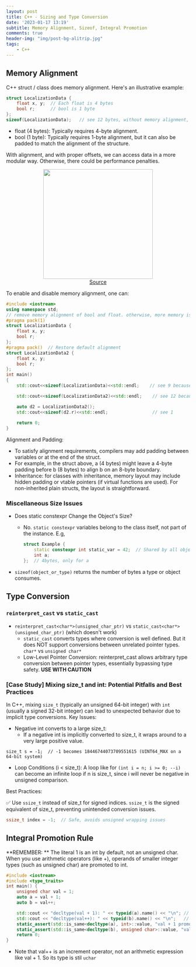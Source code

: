```yaml
---
layout: post
title: C++ - Sizing and Type Conversion
date: '2023-01-17 13:19'
subtitle: Memory Alignment, Sizeof, Integral Promotion
comments: true
header-img: "img/post-bg-alitrip.jpg"
tags:
    - C++
---
```


## Memory Alignment

C++ struct / class does memory alignment. Here's an illustrative example:

```cpp
struct LocalizationData {
    float x, y;  // Each float is 4 bytes
    bool r;      // bool is 1 byte
};
sizeof(LocalizationData);   // see 12 bytes, without memory alignment, it should be 9 bytes
```

- float (4 bytes): Typically requires 4-byte alignment.
- bool (1 byte): Typically requires 1-byte alignment, but it can also be padded to match the alignment of the structure.

With alignment, and with proper offsets, we can access data in a more modular way. Otherwise, there could be performance penalties.

<div style="text-align: center;">
<p align="center">
    <figure>
        <img src="https://github.com/user-attachments/assets/3df8bf6e-d246-4609-b449-eb3faa51b810" height="300" alt=""/>
        <figcaption><a href="https://ncmiller.dev/memory-alignment.html">Source</a></figcaption>
    </figure>
</p>
</div>

To enable and disable memory alignment, one can:

```cpp
#include <iostream>
using namespace std;
// remove memory alignment of bool and float. otherwise, more memory is padded to bool
#pragma pack(1)
struct LocalizationData {
    float x, y;
    bool r;
};
#pragma pack()  // Restore default alignment
struct LocalizationData2 {
    float x, y;
    bool r;
};
int main()
{
    std::cout<<sizeof(LocalizationData)<<std::endl;    // see 9 because memory alignment is disabled

    std::cout<<sizeof(LocalizationData2)<<std::endl;    // see 12 because memory alignment is enabled

    auto d2 = LocalizationData2();
    std::cout<<sizeof(d2.r)<<std::endl;                 // see 1
    
    return 0;
}

```

Alignment and Padding:

- To satisfy alignment requirements, compilers may add padding between variables or at the end of the struct.
- For example, in the struct above, a (4 bytes) might leave a 4-byte padding before b (8 bytes) to align b on an 8-byte boundary.
- Inheritance: for classes with inheritance, memory layout may include hidden padding or vtable pointers (if virtual functions are used). For non-inherited plain structs, the layout is straightforward.


### Miscellaneous Size Issues

-  Does static constexpr Change the Object's Size?
    - No. `static constexpr` variables belong to the class itself, not part of the instance. E.g, 
        ```cpp
        struct Example {
            static constexpr int static_var = 42;  // Shared by all objects, not part of any instance
            int a;
        };  // 4bytes, only for a
        ```

- `sizeof(object_or_type)` returns the number of bytes a type or object consumes. 

## Type Conversion

### `reinterpret_cast` vs `static_cast`

- `reinterpret_cast<char*>(unsigned_char_ptr)` vs `static_cast<char*>(unsigned_char_ptr)` (which doesn't work)
    - `static_cast` converts types where conversion is well defined. But it does NOT support conversions between unrelated pointer types. `char*` vs `unsigned char*`
    - Low-Level Pointer Conversion: reinterpret_cast allows arbitrary type conversion between pointer types, essentially bypassing type safety. **USE WITH CAUTION**

### [Case Study] Mixing size_t and int: Potential Pitfalls and Best Practices

In C++, mixing `size_t` (typically an unsigned 64-bit integer) with `int` (usually a signed 32-bit integer) can lead to unexpected behavior due to implicit type conversions. Key Issues:

- Negative int converts to a large size_t:
    - If a negative int is implicitly converted to size_t, it wraps around to a very large positive value.

```
size_t s = -1;  // -1 becomes 18446744073709551615 (UINT64_MAX on a 64-bit system)
```

- Loop Conditions (i < size_t): A loop like for `(int i = n; i >= 0; --i)` can become an infinite loop if n is size_t, since i will never be negative in unsigned comparison.

Best Practices:

✅ Use `ssize_t` instead of size_t for signed indices. `ssize_t` is the signed equivalent of size_t, preventing unintended conversion issues.

```cpp
ssize_t index = -1;  // Safe, avoids unsigned wrapping issues
```

## Integral Promotion Rule

**REMEMBER: **  The literal 1 is an int by default, not an unsigned char. When you use arithmetic operators (like +), operands of smaller integer types (such as unsigned char) are promoted to int.

```cpp
#include <iostream>
#include <type_traits>
int main() {
    unsigned char val = 1;
    auto a = val + 1;
    auto b = val++;

    std::cout << "decltype(val + 1): " << typeid(a).name() << "\n"; // see i
    std::cout << "decltype(val++): " << typeid(b).name() << "\n";   // see h
    static_assert(std::is_same<decltype(a), int>::value, "val + 1 promoted to int");
    static_assert(std::is_same<decltype(b), unsigned char>::value, "val++ is uchar");
    return 0;
}
```

- Note that val++ is an increment operator, not an arithmetic expression like val + 1. So its type is stil `uchar`


    